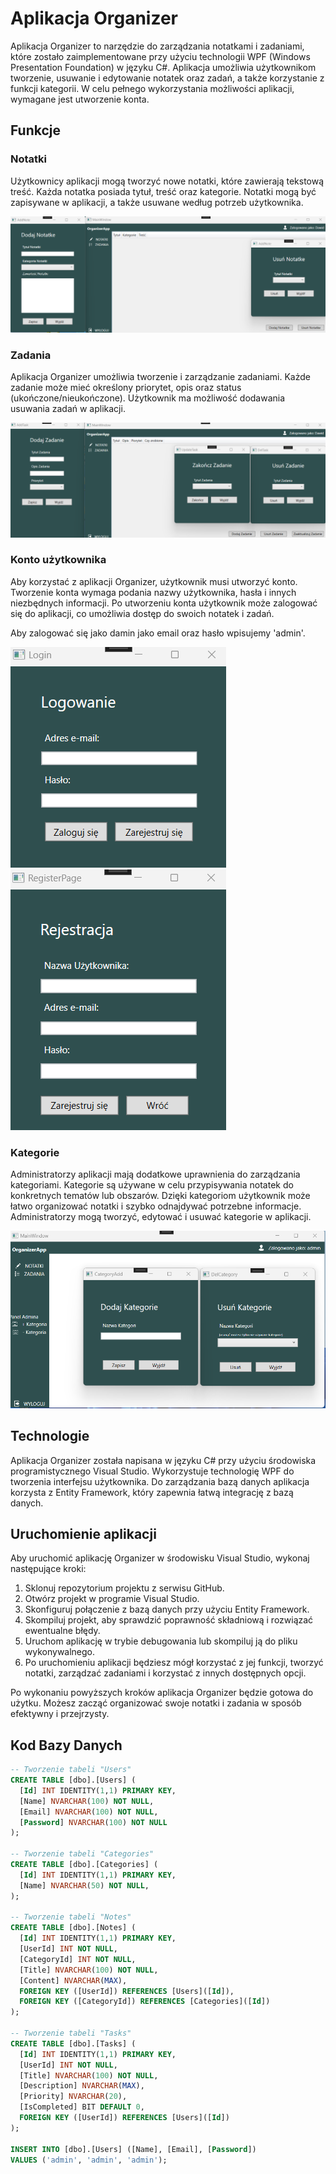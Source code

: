 # Aplikacja Organizer

Aplikacja Organizer to narzędzie do zarządzania notatkami i zadaniami, które zostało zaimplementowane przy użyciu technologii WPF (Windows Presentation Foundation) w języku C#. Aplikacja umożliwia użytkownikom tworzenie, usuwanie i edytowanie notatek oraz zadań, a także korzystanie z funkcji kategorii. W celu pełnego wykorzystania możliwości aplikacji, wymagane jest utworzenie konta.

## Funkcje

### Notatki

Użytkownicy aplikacji mogą tworzyć nowe notatki, które zawierają tekstową treść. Każda notatka posiada tytuł, treść oraz kategorie. Notatki mogą być zapisywane w aplikacji, a także usuwane według potrzeb użytkownika.

![image](./doc/note.png)

### Zadania

Aplikacja Organizer umożliwia tworzenie i zarządzanie zadaniami. Każde zadanie może mieć określony priorytet, opis oraz status (ukończone/nieukończone). Użytkownik ma możliwość dodawania usuwania zadań w aplikacji.

![image](./doc/task.png)

### Konto użytkownika

Aby korzystać z aplikacji Organizer, użytkownik musi utworzyć konto. Tworzenie konta wymaga podania nazwy użytkownika, hasła i innych niezbędnych informacji. Po utworzeniu konta użytkownik może zalogować się do aplikacji, co umożliwia dostęp do swoich notatek i zadań.

Aby zalogować się jako damin jako email oraz hasło wpisujemy 'admin'.

![image](./doc/login.png)
![image](./doc/register.png)

### Kategorie

Administratorzy aplikacji mają dodatkowe uprawnienia do zarządzania kategoriami. Kategorie są używane w celu przypisywania notatek do konkretnych tematów lub obszarów. Dzięki kategoriom użytkownik może łatwo organizować notatki i szybko odnajdywać potrzebne informacje. Administratorzy mogą tworzyć, edytować i usuwać kategorie w aplikacji.

![image](./doc/admin.png)

## Technologie

Aplikacja Organizer została napisana w języku C# przy użyciu środowiska programistycznego Visual Studio. Wykorzystuje technologię WPF do tworzenia interfejsu użytkownika. Do zarządzania bazą danych aplikacja korzysta z Entity Framework, który zapewnia łatwą integrację z bazą danych.

## Uruchomienie aplikacji

Aby uruchomić aplikację Organizer w środowisku Visual Studio, wykonaj następujące kroki:

1. Sklonuj repozytorium projektu z serwisu GitHub.
2. Otwórz projekt w programie Visual Studio.
3. Skonfiguruj połączenie z bazą danych przy użyciu Entity Framework.
4. Skompiluj projekt, aby sprawdzić poprawność składniową i rozwiązać ewentualne błędy.
5. Uruchom aplikację w trybie debugowania lub skompiluj ją do pliku wykonywalnego.
6. Po uruchomieniu aplikacji będziesz mógł korzystać z jej funkcji, tworzyć notatki, zarządzać zadaniami i korzystać z innych dostępnych opcji.

Po wykonaniu powyższych kroków aplikacja Organizer będzie gotowa do użytku. Możesz zacząć organizować swoje notatki i zadania w sposób efektywny i przejrzysty.

## Kod Bazy Danych

```sql
-- Tworzenie tabeli "Users"
CREATE TABLE [dbo].[Users] (
  [Id] INT IDENTITY(1,1) PRIMARY KEY,
  [Name] NVARCHAR(100) NOT NULL,
  [Email] NVARCHAR(100) NOT NULL,
  [Password] NVARCHAR(100) NOT NULL
);

-- Tworzenie tabeli "Categories"
CREATE TABLE [dbo].[Categories] (
  [Id] INT IDENTITY(1,1) PRIMARY KEY,
  [Name] NVARCHAR(50) NOT NULL,
);

-- Tworzenie tabeli "Notes"
CREATE TABLE [dbo].[Notes] (
  [Id] INT IDENTITY(1,1) PRIMARY KEY,
  [UserId] INT NOT NULL,
  [CategoryId] INT NOT NULL,
  [Title] NVARCHAR(100) NOT NULL,
  [Content] NVARCHAR(MAX),
  FOREIGN KEY ([UserId]) REFERENCES [Users]([Id]),
  FOREIGN KEY ([CategoryId]) REFERENCES [Categories]([Id])
);

-- Tworzenie tabeli "Tasks"
CREATE TABLE [dbo].[Tasks] (
  [Id] INT IDENTITY(1,1) PRIMARY KEY,
  [UserId] INT NOT NULL,
  [Title] NVARCHAR(100) NOT NULL,
  [Description] NVARCHAR(MAX),
  [Priority] NVARCHAR(20),
  [IsCompleted] BIT DEFAULT 0,
  FOREIGN KEY ([UserId]) REFERENCES [Users]([Id])
);

INSERT INTO [dbo].[Users] ([Name], [Email], [Password])
VALUES ('admin', 'admin', 'admin');
